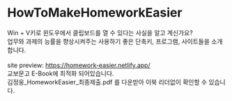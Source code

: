 # HowToMakeHomeworkEasier
Win + V키로 윈도우에서 클립보드를 열 수 있다는 사실을 알고 계신가요? <br>
업무와 과제의 능률을 향상시켜주는 사용하기 좋은 단축키, 프로그램, 사이트들을 소개합니다.
<br><br>
site preview: https://homework-easier.netlify.app/
<br>
교보문고 E-Book에 최적화 되어있습니다.
<br>
김정웅_HomeworkEasier_최종제출.pdf 를 다운받아 이북 리더없이 확인할 수 있습니다.

